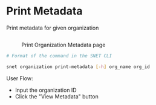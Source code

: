 # Print Metadata

Print metadata for given organization

<figure><img src="/assets/images/products/TUI/Screenshot 2024-08-16 at 8.31.47 PM.png" alt=""><figcaption><p>Print Organization Metadata page</p></figcaption></figure>

```bash
# Format of the command in the SNET CLI

snet organization print-metadata [-h] org_name org_id
```

User Flow:

* Input the organization ID
* Click the "View Metadata" button

